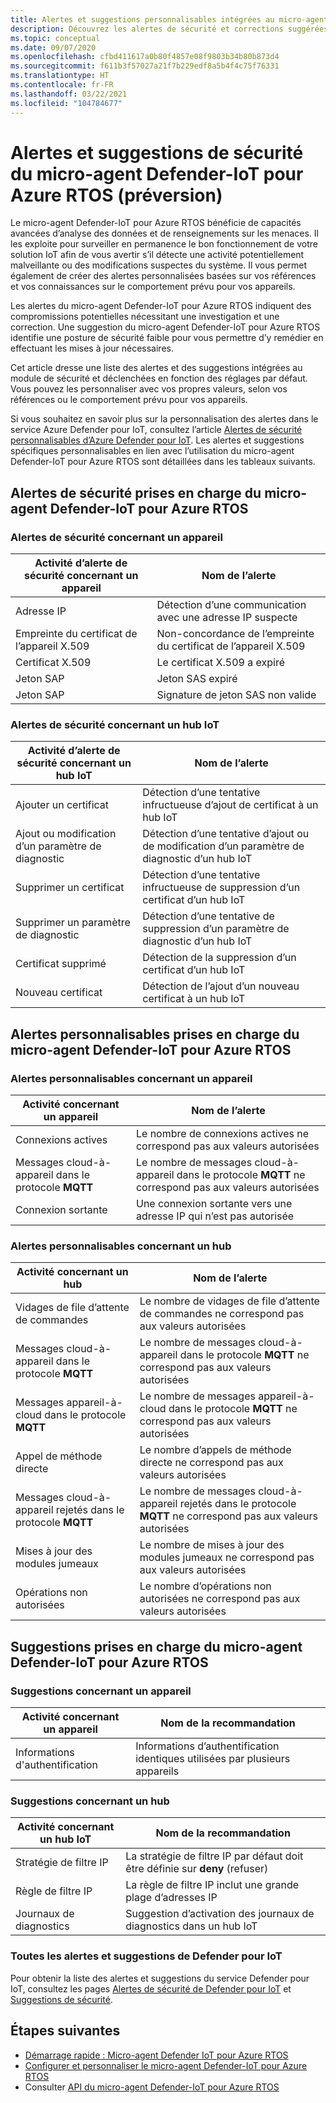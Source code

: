 ```yaml
---
title: Alertes et suggestions personnalisables intégrées au micro-agent Defender-IoT pour Azure RTOS
description: Découvrez les alertes de sécurité et corrections suggérées en lien avec l’utilisation du micro-agent Defender-IoT Azure IoT pour Azure RTOS.
ms.topic: conceptual
ms.date: 09/07/2020
ms.openlocfilehash: cfbd411617a0b80f4857e08f9803b34b80b873d4
ms.sourcegitcommit: f611b3f57027a21f7b229edf8a5b4f4c75f76331
ms.translationtype: HT
ms.contentlocale: fr-FR
ms.lasthandoff: 03/22/2021
ms.locfileid: "104784677"
---
```

# <a name="defender-iot-micro-agent-for-azure-rtos-security-alerts-and-recommendations-preview"></a>Alertes et suggestions de sécurité du micro-agent Defender-IoT pour Azure RTOS (préversion)

Le micro-agent Defender-IoT pour Azure RTOS bénéficie de capacités avancées d’analyse des données et de renseignements sur les menaces. Il les exploite pour surveiller en permanence le bon fonctionnement de votre solution IoT afin de vous avertir s’il détecte une activité potentiellement malveillante ou des modifications suspectes du système. Il vous permet également de créer des alertes personnalisées basées sur vos références et vos connaissances sur le comportement prévu pour vos appareils.

Les alertes du micro-agent Defender-IoT pour Azure RTOS indiquent des compromissions potentielles nécessitant une investigation et une correction. Une suggestion du micro-agent Defender-IoT pour Azure RTOS identifie une posture de sécurité faible pour vous permettre d’y remédier en effectuant les mises à jour nécessaires. 

Cet article dresse une liste des alertes et des suggestions intégrées au module de sécurité et déclenchées en fonction des réglages par défaut. Vous pouvez les personnaliser avec vos propres valeurs, selon vos références ou le comportement prévu pour vos appareils. 

Si vous souhaitez en savoir plus sur la personnalisation des alertes dans le service Azure Defender pour IoT, consultez l’article [Alertes de sécurité personnalisables d’Azure Defender pour IoT](concept-customizable-security-alerts.md). Les alertes et suggestions spécifiques personnalisables en lien avec l’utilisation du micro-agent Defender-IoT pour Azure RTOS sont détaillées dans les tableaux suivants. 

## <a name="defender-iot-micro-agent-for-azure-rtos-supported-security-alerts"></a>Alertes de sécurité prises en charge du micro-agent Defender-IoT pour Azure RTOS

### <a name="device-related-security-alerts"></a>Alertes de sécurité concernant un appareil

|Activité d’alerte de sécurité concernant un appareil  |Nom de l’alerte  |
|---------|---------|
|Adresse IP| Détection d’une communication avec une adresse IP suspecte|
|Empreinte du certificat de l’appareil X.509|Non-concordance de l’empreinte du certificat de l’appareil X.509|
|Certificat X.509| Le certificat X.509 a expiré|
|Jeton SAP| Jeton SAS expiré|
|Jeton SAP| Signature de jeton SAS non valide|

### <a name="iot-hub-related-security-alerts"></a>Alertes de sécurité concernant un hub IoT

|Activité d’alerte de sécurité concernant un hub IoT  |Nom de l’alerte  |
|---------|---------|
|Ajouter un certificat    |  Détection d’une tentative infructueuse d’ajout de certificat à un hub IoT       |
|Ajout ou modification d’un paramètre de diagnostic    | Détection d’une tentative d’ajout ou de modification d’un paramètre de diagnostic d’un hub IoT      |
|Supprimer un certificat    |  Détection d’une tentative infructueuse de suppression d’un certificat d’un hub IoT       |
|Supprimer un paramètre de diagnostic    |  Détection d’une tentative de suppression d’un paramètre de diagnostic d’un hub IoT      |
|Certificat supprimé    | Détection de la suppression d’un certificat d’un hub IoT        |
|Nouveau certificat     |  Détection de l’ajout d’un nouveau certificat à un hub IoT       |

## <a name="defender-iot-micro-agent-for-azure-rtos-supported-customizable-alerts"></a>Alertes personnalisables prises en charge du micro-agent Defender-IoT pour Azure RTOS

### <a name="device-related-customizable-alerts"></a>Alertes personnalisables concernant un appareil

|Activité concernant un appareil |Nom de l’alerte  |
|---------|---------|
|Connexions actives|Le nombre de connexions actives ne correspond pas aux valeurs autorisées|
|Messages cloud-à-appareil dans le protocole **MQTT**|Le nombre de messages cloud-à-appareil dans le protocole **MQTT** ne correspond pas aux valeurs autorisées|
|Connexion sortante| Une connexion sortante vers une adresse IP qui n’est pas autorisée|

### <a name="hub-related-customizable-alerts"></a>Alertes personnalisables concernant un hub 

|Activité concernant un hub  |Nom de l’alerte  |
|---------|---------|
|Vidages de file d’attente de commandes     |  Le nombre de vidages de file d’attente de commandes ne correspond pas aux valeurs autorisées       |
|Messages cloud-à-appareil dans le protocole **MQTT**    |  Le nombre de messages cloud-à-appareil dans le protocole **MQTT** ne correspond pas aux valeurs autorisées       |
|Messages appareil-à-cloud dans le protocole **MQTT**    | Le nombre de messages appareil-à-cloud dans le protocole **MQTT** ne correspond pas aux valeurs autorisées        |
|Appel de méthode directe     |  Le nombre d’appels de méthode directe ne correspond pas aux valeurs autorisées       |
|Messages cloud-à-appareil rejetés dans le protocole **MQTT**     |   Le nombre de messages cloud-à-appareil rejetés dans le protocole **MQTT** ne correspond pas aux valeurs autorisées      |
|Mises à jour des modules jumeaux     |  Le nombre de mises à jour des modules jumeaux ne correspond pas aux valeurs autorisées       |
|Opérations non autorisées    |  Le nombre d’opérations non autorisées ne correspond pas aux valeurs autorisées       |

## <a name="defender-iot-micro-agent-for-azure-rtos-supported-recommendations"></a>Suggestions prises en charge du micro-agent Defender-IoT pour Azure RTOS

### <a name="device-related-recommendations"></a>Suggestions concernant un appareil

|Activité concernant un appareil  |Nom de la recommandation |
|---------|---------|
|Informations d'authentification    |  Informations d’authentification identiques utilisées par plusieurs appareils       |

### <a name="hub-related-recommendations"></a>Suggestions concernant un hub

|Activité concernant un hub IoT  |Nom de la recommandation |
|---------|---------|
|Stratégie de filtre IP   |  La stratégie de filtre IP par défaut doit être définie sur **deny** (refuser)  |
|Règle de filtre IP| La règle de filtre IP inclut une grande plage d’adresses IP|
|Journaux de diagnostics|Suggestion d’activation des journaux de diagnostics dans un hub IoT|

### <a name="all-defender-for-iot-alerts-and-recommendations"></a>Toutes les alertes et suggestions de Defender pour IoT

Pour obtenir la liste des alertes et suggestions du service Defender pour IoT, consultez les pages [Alertes de sécurité de Defender pour IoT](concept-security-alerts.md) et [Suggestions de sécurité](concept-recommendations.md).

## <a name="next-steps"></a>Étapes suivantes

- [Démarrage rapide : Micro-agent Defender IoT pour Azure RTOS](quickstart-azure-rtos-security-module.md)
- [Configurer et personnaliser le micro-agent Defender-IoT pour Azure RTOS](how-to-azure-rtos-security-module.md)
- Consulter [API du micro-agent Defender-IoT pour Azure RTOS](azure-rtos-security-module-api.md)